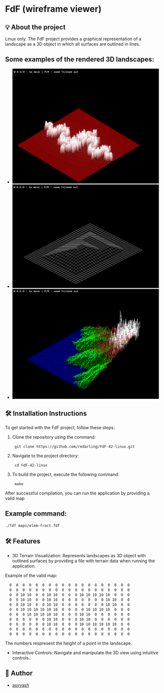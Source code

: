 # FdF (wireframe viewer)

## 💡 About the project

Linux only.
The FdF project provides a graphical representation of a landscape as a 3D object in which all surfaces are outlined in lines.

## Some examples of the rendered 3D landscapes:

- <img src="https://github.com/redarling/FdF-42-macOS/blob/main/img2.png" alt="Screenshot 1" width="500"/>
- <img src="https://github.com/redarling/FdF-42-macOS/blob/main/img1.png" alt="Screenshot 2" width="500"/>
- <img src="https://github.com/redarling/FdF-42-macOS/blob/main/img3.png" alt="Screenshot 3" width="500"/>


## 🛠️ Installation Instructions

To get started with the FdF project, follow these steps:

1. Clone the repository using the command:

        git clone https://github.com/redarling/FdF-42-linux.git

2. Navigate to the project directory:

        cd FdF-42-linux

3. To build the project, execute the following command:

        make

After successful compilation, you can run the application by providing a valid map

## Example command:

    ./fdf maps/elem-fract.fdf

## 🛠️ Features

-   3D Terrain Visualization: Represents landscapes as 3D object with
  outlined surfaces by providing a file with terrain data when running the application.

Example of the valid map:

      0  0  0  0  0  0  0  0  0  0  0  0  0  0  0  0  0  0  0
      0  0  0  0  0  0  0  0  0  0  0  0  0  0  0  0  0  0  0
      0  0 10 10  0  0 10 10  0  0  0 10 10 10 10 10  0  0  0
      0  0 10 10  0  0 10 10  0  0  0  0  0  0  0 10 10  0  0
      0  0 10 10  0  0 10 10  0  0  0  0  0  0  0 10 10  0  0
      0  0 10 10 10 10 10 10  0  0  0  0 10 10 10 10  0  0  0
      0  0  0 10 10 10 10 10  0  0  0 10 10  0  0  0  0  0  0
      0  0  0  0  0  0 10 10  0  0  0 10 10  0  0  0  0  0  0
      0  0  0  0  0  0 10 10  0  0  0 10 10 10 10 10 10  0  0
      0  0  0  0  0  0  0  0  0  0  0  0  0  0  0  0  0  0  0
      0  0  0  0  0  0  0  0  0  0  0  0  0  0  0  0  0  0  0

The numbers respresent the height of a point in the landscape.

-   Interactive Controls: Navigate and manipulate the 3D view using intuitive controls.

## 📝 Author
- [asyvash](https://github.com/redarling)
